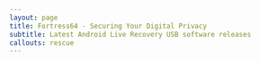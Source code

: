 ```yaml
---
layout: page
title: Fortress64 - Securing Your Digital Privacy
subtitle: Latest Android Live Recovery USB software releases
callouts: rescue
---
```


